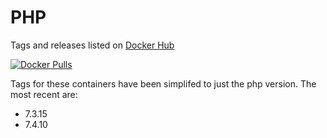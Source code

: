 PHP
=====================
Tags and releases listed on [Docker Hub](https://hub.docker.com/r/digitalpulp/php/)

[![Docker Pulls](https://img.shields.io/docker/pulls/digitalpulp/php.svg?maxAge=2592000)](https://hub.docker.com/r/digitalpulp/php/)

Tags for these containers have been simplifed to just the php version. The most recent are:

- 7.3.15
- 7.4.10
